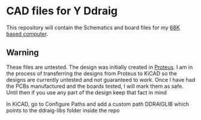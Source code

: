 # CAD files for Y Ddraig
This repository will contain the Schematics and board files for my [68K based computer](https://ddraig68k.com).

## Warning
These files are untested. The design was initially created in [Proteus](https://www.labcenter.com/pcb/). I am in the process of transferring the designs from Proteus to KiCAD so the designs are currently untested and not guaranteed to work. Once I have had the PCBs manufactured and the boards tested, I will mark them as safe. Until then if you use any part of the design keep that fact in mind

In KiCAD, go to Configure Paths and add a custom path DDRAIGLIB which points to the ddraig-libs folder inside the repo
